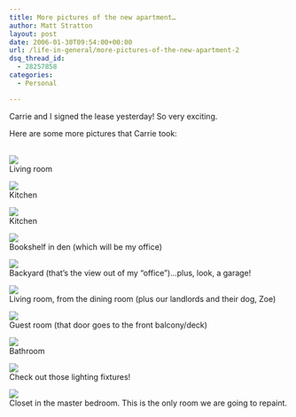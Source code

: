 ```yaml
---
title: More pictures of the new apartment…
author: Matt Stratton
layout: post
date: 2006-01-30T09:54:00+00:00
url: /life-in-general/more-pictures-of-the-new-apartment-2
dsq_thread_id:
  - 28257858
categories:
  - Personal

---
```

Carrie and I signed the lease yesterday! So very exciting.

Here are some more pictures that Carrie took:

<span class="postbody"><br /> <img src="https://static.flickr.com/21/93077729_24c9b0669f.jpg?v=0" /><br /> Living room</p> 

<p>
  <img src="https://static.flickr.com/31/93077710_7f97c8b23e.jpg?v=0" /><br /> Kitchen
</p>

<p>
  <img src="https://static.flickr.com/39/93077687_1962395132.jpg?v=0" /><br /> Kitchen
</p>

<p>
  <img src="https://static.flickr.com/28/93077660_8f7edd3cb5.jpg?v=0" /><br /> Bookshelf in den (which will be my office)
</p>

<p>
  <img src="https://static.flickr.com/38/93077645_ea5f83998b.jpg?v=0" /><br /> Backyard (that&#8217;s the view out of my &#8220;office&#8221;)&#8230;plus, look, a garage!
</p>

<p>
  <img src="https://static.flickr.com/30/93077631_b9d0d5d029.jpg?v=0" /><br /> Living room, from the dining room (plus our landlords and their dog, Zoe)
</p>

<p>
  <img src="https://static.flickr.com/32/93077616_2b75ba5d42.jpg?v=0" /><br /> Guest room (that door goes to the front balcony/deck)
</p>

<p>
  <img src="https://static.flickr.com/24/93077596_14af7e5cd4.jpg?v=0" /><br /> Bathroom
</p>

<p>
  <img src="https://static.flickr.com/43/93077580_8c033be2e6.jpg?v=0" /><br /> Check out those lighting fixtures!
</p>

<p>
  <img src="https://static.flickr.com/37/93077573_6cb747f13d.jpg?v=0" /><br /> Closet in the master bedroom. This is the only room we are going to repaint.</span>
</p>